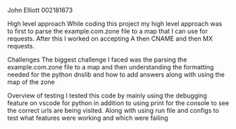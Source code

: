 John Elliott 002181673

High level approach
While coding this project my high level approach was to first to parse the example.com.zone file to a map that I can use for requests. After this I worked on accepting A then CNAME and then MX requests.

Challenges
The biggest challenge I faced was the parsing the example.com.zone file to a map and then understanding the formatting needed for the python dnslib and how to add answers along with using the map of the zone

Overview of testing
I tested this code by mainly using the debugging feature on vscode for python in addition to using print for the console to see the correct urls are being visited. Along with using run file and configs to test what features were working and which were failing